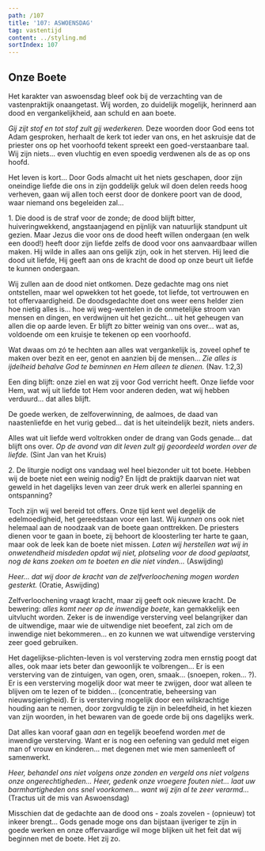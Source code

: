 ```yaml
---
path: /107
title: '107: ASWOENSDAG'
tag: vastentijd
content: ../styling.md
sortIndex: 107
---
```


## Onze Boete

Het karakter van aswoensdag bleef ook bij de verzachting van de vastenpraktijk onaangetast. Wij worden, zo duidelijk mogelijk, herinnerd aan dood en vergankelijkheid, aan schuld en aan boete.

_Gij zijt stof en tot stof zult gij wederkeren._ Deze woorden door God eens tot Adam gesproken, herhaalt de kerk tot ieder van ons, en het askruisje dat de priester ons op het voorhoofd tekent spreekt een goed-verstaanbare taal. Wij zijn niets... even vluchtig en even spoedig verdwenen als de as op ons hoofd.

Het leven is kort... Door Gods almacht uit het niets geschapen, door zijn oneindige liefde die ons in zijn goddelijk geluk wil doen delen reeds hoog verheven, gaan wij allen toch eerst door de donkere poort van de dood, waar niemand ons begeleiden zal...

1\. Die dood is de straf voor de zonde; de dood blijft bitter, huiveringwekkend, angstaanjagend en pijnlijk van natuurlijk standpunt uit gezien. Maar Jezus die voor ons de dood heeft willen ondergaan (en welk een dood!) heeft door zijn liefde zelfs de dood voor ons aanvaardbaar willen maken. Hij wilde in alles aan ons gelijk zijn, ook in het sterven. Hij leed die dood uit liefde, Hij geeft aan ons de kracht de dood op onze beurt uit liefde te kunnen ondergaan.

Wij zullen aan de dood niet ontkomen. Deze gedachte mag ons niet ontstellen, maar wel opwekken tot het goede, tot liefde, tot vertrouwen en tot offervaardigheid. De doodsgedachte doet ons weer eens helder zien hoe nietig alles is... hoe wij weg-wentelen in de onmetelijke stroom van mensen en dingen, en verdwijnen uit het gezicht... uit het geheugen van allen die op aarde leven. Er blijft zo bitter weinig van ons over... wat as, voldoende om een kruisje te tekenen op een voorhoofd.

Wat dwaas om zó te hechten aan alles wat vergankelijk is, zoveel ophef te maken over bezit en eer, genot en aanzien bij de mensen... _Zie alles is ijdelheid behalve God te beminnen en Hem alleen te dienen._ (Nav. 1:2,3)

Een ding blijft: onze ziel en wat zij voor God verricht heeft. Onze liefde voor Hem, wat wij uit liefde tot Hem voor anderen deden, wat wij hebben verduurd... dat alles blijft.

De goede werken, de zelfoverwinning, de aalmoes, de daad van naastenliefde en het vurig gebed... dat is het uiteindelijk bezit, niets anders.

Alles wat uit liefde werd voltrokken onder de drang van Gods genade... dat blijft ons over. _Op de avond van dit leven zult gij geoordeeld worden over de liefde._ (Sint Jan van het Kruis)

2\. De liturgie nodigt ons vandaag wel heel biezonder uit tot boete. Hebben wij de boete niet een weinig nodig? En lijdt de praktijk daarvan niet wat geweld in het dagelijks leven van zeer druk werk en allerlei spanning en ontspanning?

Toch zijn wij wel bereid tot offers. Onze tijd kent wel degelijk de edelmoedigheid, het gereedstaan voor een last. Wij _kunnen_ ons ook niet helemaal aan de noodzaak van de boete gaan onttrekken. De priesters dienen voor te gaan in boete, zij behoort de kloosterling ter harte te gaan, maar ook de leek kan de boete niet missen. _Laten wij herstellen wat wij in onwetendheid misdeden opdat wij niet, plotseling voor de dood geplaatst, nog de kans zoeken om te boeten en die niet vinden..._ (Aswijding)

_Heer... dat wij door de kracht van de zelfverloochening mogen worden gesterkt._ (Oratie, Aswijding)

Zelfverloochening vraagt kracht, maar zij geeft ook nieuwe kracht. De bewering: _alles komt neer op de inwendige boete_, kan gemakkelijk een uitvlucht worden. Zeker is de inwendige versterving veel belangrijker dan de uitwendige, maar wie de uitwendige niet beoefent, zal zich om de inwendige niet bekommeren... en zo kunnen we wat uitwendige versterving zeer goed gebruiken.

Het dagelijkse-plichten-leven is vol versterving zodra men ernstig poogt dat alles, ook maar iets beter dan gewoonlijk te volbrengen... Er is een versterving van de zintuigen, van ogen, oren, smaak... (snoepen, roken... ?). Er is een versterving mogelijk door wat meer te zwijgen, door wat alleen te blijven om te lezen of te bidden... (concentratie, beheersing van nieuwsgierigheid). Er is versterving mogelijk door een wilskrachtige houding aan te nemen, door zorgvuldig te zijn in beleefdheid, in het kiezen van zijn woorden, in het bewaren van de goede orde bij ons dagelijks werk.

Dat alles kan vooraf gaan _aan_ en tegelijk beoefend worden _met_ de inwendige versterving. Want er is nog een oefening van geduld met eigen man of vrouw en kinderen... met degenen met wie men samenleeft of samenwerkt.

_Heer, behandel ons niet volgens onze zonden en vergeld ons niet volgens onze ongerechtigheden... Heer, gedenk onze vroegere fouten niet... laat uw barmhartigheden ons snel voorkomen... want wij zijn al te zeer verarmd..._ (Tractus uit de mis van Aswoensdag)

Misschien dat de gedachte aan de dood ons - zoals zovelen - (opnieuw) tot inkeer brengt... Gods genade moge ons dan bijstaan ijveriger te zijn in goede werken en onze offervaardige wil moge blijken uit het feit dat wij beginnen met de boete. Het zij zo.
